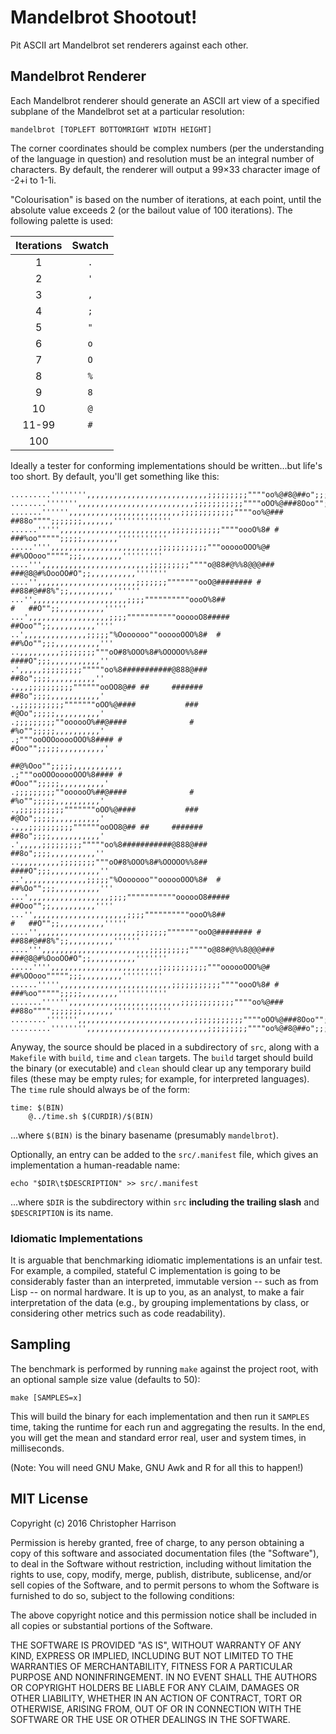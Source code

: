 # Mandelbrot Shootout!

Pit ASCII art Mandelbrot set renderers against each other.

## Mandelbrot Renderer

Each Mandelbrot renderer should generate an ASCII art view of a
specified subplane of the Mandelbrot set at a particular resolution:

    mandelbrot [TOPLEFT BOTTOMRIGHT WIDTH HEIGHT]

The corner coordinates should be complex numbers (per the understanding
of the language in question) and resolution must be an integral number
of characters. By default, the renderer will output a 99×33 character
image of -2+i to 1-1i.

"Colourisation" is based on the number of iterations, at each point,
until the absolute value exceeds 2 (or the bailout value of 100
iterations). The following palette is used:

   Iterations | Swatch
  :----------:|:------:
  1           |   `.`
  2           |   `'`
  3           |   `,`
  4           |   `;`
  5           |   `"`
  6           |   `o`
  7           |   `O`
  8           |   `%`
  9           |   `8`
  10          |   `@`
  11-99       |   `#`
  100         |   ` `

Ideally a tester for conforming implementations should be written...but
life's too short. By default, you'll get something like this:

    .........'''''''',,,,,,,,,,,,,,,,,,,,,,,,,,,;;;;;;;;;""""oo%@#8@##o";;;;;;;,,,,,,,'''''''''''''''''
    ........''''''',,,,,,,,,,,,,,,,,,,,,,,,,,;;;;;;;;;;;""""oOO%@###8Ooo"";;;;;;;,,,,,,,'''''''''''''''
    .......'''''',,,,,,,,,,,,,,,,,,,,,,,,,;;;;;;;;;;;;""""oo%@###  ##88o"""";;;;;;;,,,,,,,'''''''''''''
    ......''''',,,,,,,,,,,,,,,,,,,,,,,,,;;;;;;;;;;;""""oooO%8# #    ###%oo""""";;;;;,,,,,,,,'''''''''''
    .....'''',,,,,,,,,,,,,,,,,,,,,,,,;;;;;;;;;;;"""oooooOOO%@#       ##%OOooo""""";;;,,,,,,,,,'''''''''
    ....''',,,,,,,,,,,,,,,,,,,,,,,,;;;;;;;;;""""o@88#@%%8@@@###     ###@8@#%OooOO#O";;,,,,,,,,,,'''''''
    ....'',,,,,,,,,,,,,,,,,,,,,,;;;;;;;"""""""ooO@######## #              ##88#@##8%";;,,,,,,,,,,''''''
    ...'',,,,,,,,,,,,,,,,,,,,,;;;;""""""""""oooO%8##                         #   ##O"";;,,,,,,,,,,'''''
    ...',,,,,,,,,,,,,,,,,,;;;;"""""""""""oooooO8#####                           ##Ooo"";;,,,,,,,,,,''''
    ..',,,,,,,,,,,,,,;;;;;"%Ooooooo""oooooOOO%8#  #                             ##%Oo"";;;,,,,,,,,,,'''
    ..,,,,,,,,,;;;;;;;;"""oO#8%OOO%8#%OOOOO%%8##                                 ####O";;;,,,,,,,,,,,''
    .',,,,,;;;;;;;;;"""""oo%8###########@888@###                                  ##8o";;;;,,,,,,,,,,''
    .,,,;;;;;;;;;;""""""ooOO8@## ##     #######                                   ##8o";;;;,,,,,,,,,,,'
    .,;;;;;;;;;;"""""""oOO%@####           ###                                    #@Oo";;;;;,,,,,,,,,,'
    .;;;;;;;;;""oooooO%##@####              #                                     #%o"";;;;;,,,,,,,,,,'
    .;"""ooOOOooooOOO%8#### #                                                    #Ooo"";;;;;,,,,,,,,,,'
                                                                              ##@%Ooo"";;;;;,,,,,,,,,,,
    .;"""ooOOOooooOOO%8#### #                                                    #Ooo"";;;;;,,,,,,,,,,'
    .;;;;;;;;;""oooooO%##@####              #                                     #%o"";;;;;,,,,,,,,,,'
    .,;;;;;;;;;;"""""""oOO%@####           ###                                    #@Oo";;;;;,,,,,,,,,,'
    .,,,;;;;;;;;;;""""""ooOO8@## ##     #######                                   ##8o";;;;,,,,,,,,,,,'
    .',,,,,;;;;;;;;;"""""oo%8###########@888@###                                  ##8o";;;;,,,,,,,,,,''
    ..,,,,,,,,,;;;;;;;;"""oO#8%OOO%8#%OOOOO%%8##                                 ####O";;;,,,,,,,,,,,''
    ..',,,,,,,,,,,,,,;;;;;"%Ooooooo""oooooOOO%8#  #                             ##%Oo"";;;,,,,,,,,,,'''
    ...',,,,,,,,,,,,,,,,,,;;;;"""""""""""oooooO8#####                           ##Ooo"";;,,,,,,,,,,''''
    ...'',,,,,,,,,,,,,,,,,,,,,;;;;""""""""""oooO%8##                         #   ##O"";;,,,,,,,,,,'''''
    ....'',,,,,,,,,,,,,,,,,,,,,,;;;;;;;"""""""ooO@######## #              ##88#@##8%";;,,,,,,,,,,''''''
    ....''',,,,,,,,,,,,,,,,,,,,,,,,;;;;;;;;;""""o@88#@%%8@@@###     ###@8@#%OooOO#O";;,,,,,,,,,,'''''''
    .....'''',,,,,,,,,,,,,,,,,,,,,,,,;;;;;;;;;;;"""oooooOOO%@#       ##%OOooo""""";;;,,,,,,,,,'''''''''
    ......''''',,,,,,,,,,,,,,,,,,,,,,,,,;;;;;;;;;;;""""oooO%8# #    ###%oo""""";;;;;,,,,,,,,'''''''''''
    .......'''''',,,,,,,,,,,,,,,,,,,,,,,,,;;;;;;;;;;;;""""oo%@###  ##88o"""";;;;;;;,,,,,,,'''''''''''''
    ........''''''',,,,,,,,,,,,,,,,,,,,,,,,,,;;;;;;;;;;;""""oOO%@###8Ooo"";;;;;;;,,,,,,,'''''''''''''''
    .........'''''''',,,,,,,,,,,,,,,,,,,,,,,,,,,;;;;;;;;;""""oo%@#8@##o";;;;;;;,,,,,,,'''''''''''''''''

Anyway, the source should be placed in a subdirectory of `src`, along
with a `Makefile` with `build`, `time` and `clean` targets. The `build`
target should build the binary (or executable) and `clean` should clear
up any temporary build files (these may be empty rules; for example, for
interpreted languages). The `time` rule should always be of the form:

    time: $(BIN)
    	@../time.sh $(CURDIR)/$(BIN)

...where `$(BIN)` is the binary basename (presumably `mandelbrot`).

Optionally, an entry can be added to the `src/.manifest` file, which
gives an implementation a human-readable name:

    echo "$DIR\t$DESCRIPTION" >> src/.manifest

...where `$DIR` is the subdirectory within `src` **including the
trailing slash** and `$DESCRIPTION` is its name.

### Idiomatic Implementations

It is arguable that benchmarking idiomatic implementations is an unfair
test. For example, a compiled, stateful C implementation is going to be
considerably faster than an interpreted, immutable version -- such as
from Lisp -- on normal hardware. It is up to you, as an analyst, to make
a fair interpretation of the data (e.g., by grouping implementations by
class, or considering other metrics such as code readability).

## Sampling

The benchmark is performed by running `make` against the project root,
with an optional sample size value (defaults to 50):

    make [SAMPLES=x]

This will build the binary for each implementation and then run it
`SAMPLES` time, taking the runtime for each run and aggregating the
results. In the end, you will get the mean and standard error real, user
and system times, in milliseconds.

(Note: You will need GNU Make, GNU Awk and R for all this to happen!)

## MIT License

Copyright (c) 2016 Christopher Harrison

Permission is hereby granted, free of charge, to any person obtaining a
copy of this software and associated documentation files (the
"Software"), to deal in the Software without restriction, including
without limitation the rights to use, copy, modify, merge, publish,
distribute, sublicense, and/or sell copies of the Software, and to
permit persons to whom the Software is furnished to do so, subject to
the following conditions:

The above copyright notice and this permission notice shall be included
in all copies or substantial portions of the Software.

THE SOFTWARE IS PROVIDED "AS IS", WITHOUT WARRANTY OF ANY KIND, EXPRESS
OR IMPLIED, INCLUDING BUT NOT LIMITED TO THE WARRANTIES OF
MERCHANTABILITY, FITNESS FOR A PARTICULAR PURPOSE AND NONINFRINGEMENT.
IN NO EVENT SHALL THE AUTHORS OR COPYRIGHT HOLDERS BE LIABLE FOR ANY
CLAIM, DAMAGES OR OTHER LIABILITY, WHETHER IN AN ACTION OF CONTRACT,
TORT OR OTHERWISE, ARISING FROM, OUT OF OR IN CONNECTION WITH THE
SOFTWARE OR THE USE OR OTHER DEALINGS IN THE SOFTWARE.
